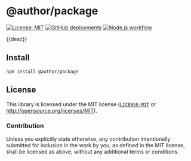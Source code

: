 # @author/package
[![License: MIT](https://img.shields.io/badge/License-MIT-blue.svg?style=flat-square)](https://opensource.org/licenses/MIT)
[![GitHub deployments](https://img.shields.io/github/deployments/{{username}}/{{repository}}/github-pages?label=deploy&style=flat-square)](https://github.com/{{username}}/{{repository}}/deployments/activity_log?environment=github-pages)
[![Node.js workflow](https://img.shields.io/github/actions/workflow/status/{{username}}/{{repository}}/.github/workflows/main.yml?style=flat-square)](https://github.com/{{username}}/{{repository}}/actions/workflows/main.yml)

{{desc}}

## Install
```shell
npm install @author/package
```

## License
This library is licensed under the MIT license ([`LICENSE-MIT`](../../LICENSE) or http://opensource.org/licenses/MIT).

### Contribution
Unless you explicitly state otherwise, any contribution intentionally submitted for inclusion in the work by you, as defined in the MIT license, shall be licensed as above, without any additional terms or conditions.
